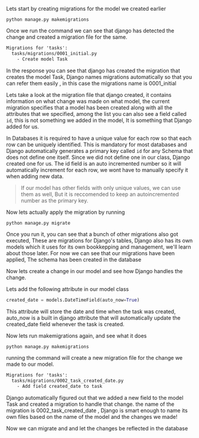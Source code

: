 Lets start by creating migrations for the model we created earlier

```shell
python manage.py makemigrations
```

Once we run the command we can see that django has detected the change and created a migration file for the same.

```txt
Migrations for 'tasks':
  tasks/migrations/0001_initial.py
    - Create model Task
```

In the response you can see that django has created the migration that creates the model Task, Django names migrations automatically so that you can refer them easily , in this case the migrations name is 0001_initial

Lets take a look at the migration file that django created, it contains information on what change was made on what model, the current migration specifies that a model has been created along with all the attributes that we specified, among the list you can also see a field called `id`, this is not something we added in the model, It is something that Django added for us.

In Databases it is required to have a unique value for each row so that each row can be uniquely identified. This is mandatory for most databases and Django automatically generates a primary key called `id` for any Schema that does not define one itself. Since we did not define one in our class, Django created one for us. The id field is an auto incremented number so it will automatically increment for each row, we wont have to manually specify it when adding new data.

> If our model has other fields with only unique values, we can use them as well, But it is reccomended to keep an autoincremented number as the primary key.

Now lets actually apply the migration by running

```shell
python manage.py migrate
```

Once you run it, you can see that a bunch of other migrations also got executed, These are migrations for Django's tables, Django also has its own models which it uses for its own bookkepping and management, we'll learn about those later. For now we can see that our migrations have been applied, The schema has been created in the database

Now lets create a change in our model and see how Django handles the change.

Lets add the following attribute in our model class

```python
created_date = models.DateTimeField(auto_now=True)
```

This attribute will store the date and time when the task was created, auto_now is a built in django attribute that will automatically update the created_date field whenever the task is created.

Now lets run makemigrations again, and see what it does

```bash
python manage.py makemigrations
```

running the command will create a new migration file for the change we made to our model.

```txt
Migrations for 'tasks':
  tasks/migrations/0002_task_created_date.py
    - Add field created_date to task
```

Django automatically figured out that we added a new field to the model Task and created a migration to handle that change.
the name of the migration is 0002_task_created_date , Django is smart enough to name its own files based on the name of the model and the changes we made!

Now we can migrate and and let the changes be reflected in the database
